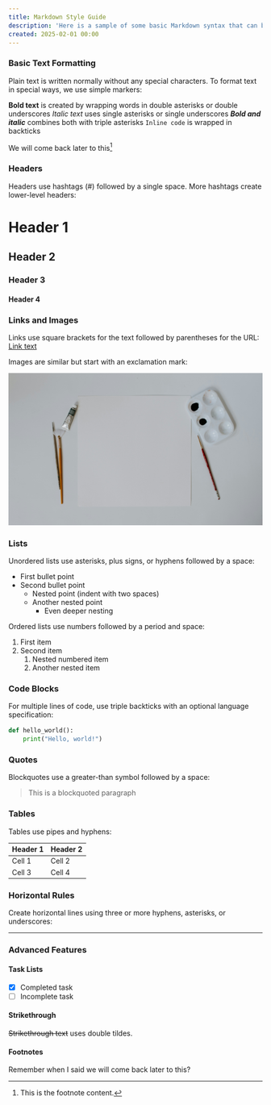 ```yaml
---
title: Markdown Style Guide
description: 'Here is a sample of some basic Markdown syntax that can be used when writing Markdown content in Astro.'
created: 2025-02-01 00:00
---
```


### Basic Text Formatting

Plain text is written normally without any special characters. To format text in special ways, we use simple markers:

**Bold text** is created by wrapping words in double asterisks or double underscores
_Italic text_ uses single asterisks or single underscores
**_Bold and italic_** combines both with triple asterisks
`Inline code` is wrapped in backticks

We will come back later to this[^1]

### Headers

Headers use hashtags (#) followed by a single space. More hashtags create lower-level headers:

# Header 1

## Header 2

### Header 3

#### Header 4

### Links and Images

Links use square brackets for the text followed by parentheses for the URL:
[Link text](https://example.com)

Images are similar but start with an exclamation mark:

![An empty paper around which lay three brushes, a color tube and a color palette](../../assets/img/placeholder.jpg)

### Lists

Unordered lists use asterisks, plus signs, or hyphens followed by a space:

- First bullet point
- Second bullet point
  - Nested point (indent with two spaces)
  - Another nested point
    - Even deeper nesting

Ordered lists use numbers followed by a period and space:

1. First item
2. Second item
   1. Nested numbered item
   2. Another nested item

### Code Blocks

For multiple lines of code, use triple backticks with an optional language specification:

```python
def hello_world():
    print("Hello, world!")
```

### Quotes

Blockquotes use a greater-than symbol followed by a space:

> This is a blockquoted paragraph

### Tables

Tables use pipes and hyphens:

| Header 1 | Header 2 |
| -------- | -------- |
| Cell 1   | Cell 2   |
| Cell 3   | Cell 4   |

### Horizontal Rules

Create horizontal lines using three or more hyphens, asterisks, or underscores:

---

### Advanced Features

#### Task Lists

- [x] Completed task
- [ ] Incomplete task

#### Strikethrough

~~Strikethrough text~~ uses double tildes.

#### Footnotes

Remember when I said we will come back later to this?

[^1]: This is the footnote content.

